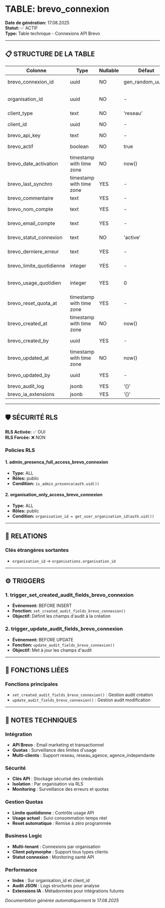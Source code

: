 # TABLE: brevo_connexion

**Date de génération:** 17.08.2025  
**Statut:** ✅ ACTIF  
**Type:** Table technique - Connexions API Brevo

---

## 📋 STRUCTURE DE LA TABLE

| Colonne | Type | Nullable | Défaut | Description |
|---------|------|----------|--------|-------------|
| brevo_connexion_id | uuid | NO | gen_random_uuid() | 🔑 Identifiant unique |
| organisation_id | uuid | NO | - | 🔗 Organisation de rattachement |
| client_type | text | NO | 'reseau' | Type de client |
| client_id | uuid | NO | - | 🔗 Référence client |
| brevo_api_key | text | NO | - | 🔐 Clé API Brevo |
| brevo_actif | boolean | NO | true | Statut actif/inactif |
| brevo_date_activation | timestamp with time zone | NO | now() | Date d'activation |
| brevo_last_synchro | timestamp with time zone | YES | - | Dernière synchronisation |
| brevo_commentaire | text | YES | - | Commentaire |
| brevo_nom_compte | text | YES | - | Nom du compte Brevo |
| brevo_email_compte | text | YES | - | Email du compte Brevo |
| brevo_statut_connexion | text | NO | 'active' | Statut de la connexion |
| brevo_derniere_erreur | text | YES | - | Dernière erreur rencontrée |
| brevo_limite_quotidienne | integer | YES | - | Limite quotidienne API |
| brevo_usage_quotidien | integer | YES | 0 | Usage quotidien actuel |
| brevo_reset_quota_at | timestamp with time zone | YES | - | Reset du quota |
| brevo_created_at | timestamp with time zone | NO | now() | Date de création |
| brevo_created_by | uuid | YES | - | Créé par (utilisateur) |
| brevo_updated_at | timestamp with time zone | NO | now() | Date de modification |
| brevo_updated_by | uuid | YES | - | Modifié par (utilisateur) |
| brevo_audit_log | jsonb | YES | '{}' | Journal d'audit |
| brevo_ia_extensions | jsonb | YES | '{}' | Extensions IA |

---

## 🛡️ SÉCURITÉ RLS

**RLS Activée:** ✅ OUI  
**RLS Forcée:** ❌ NON

### Policies RLS

#### 1. admin_presenca_full_access_brevo_connexion
- **Type:** ALL
- **Rôles:** public
- **Condition:** `is_admin_presenca(auth.uid())`

#### 2. organisation_only_access_brevo_connexion
- **Type:** ALL
- **Rôles:** public
- **Condition:** `organisation_id = get_user_organisation_id(auth.uid())`

---

## 🔗 RELATIONS

### Clés étrangères sortantes
- `organisation_id` → `organisations.organisation_id`

---

## ⚙️ TRIGGERS

### 1. trigger_set_created_audit_fields_brevo_connexion
- **Événement:** BEFORE INSERT
- **Fonction:** `set_created_audit_fields_brevo_connexion()`
- **Objectif:** Définit les champs d'audit à la création

### 2. trigger_update_audit_fields_brevo_connexion
- **Événement:** BEFORE UPDATE
- **Fonction:** `update_audit_fields_brevo_connexion()`
- **Objectif:** Met à jour les champs d'audit

---

## 🔧 FONCTIONS LIÉES

### Fonctions principales
- `set_created_audit_fields_brevo_connexion()` : Gestion audit création
- `update_audit_fields_brevo_connexion()` : Gestion audit modification

---

## 🎯 NOTES TECHNIQUES

### Intégration
- **API Brevo** : Email marketing et transactionnel
- **Quotas** : Surveillance des limites d'usage
- **Multi-clients** : Support reseau, reseau_agence, agence_independante

### Sécurité
- **Clés API** : Stockage sécurisé des credentials
- **Isolation** : Par organisation via RLS
- **Monitoring** : Surveillance des erreurs et quotas

### Gestion Quotas
- **Limite quotidienne** : Contrôle usage API
- **Usage actuel** : Suivi consommation temps réel
- **Reset automatique** : Remise à zéro programmée

### Business Logic
- **Multi-tenant** : Connexions par organisation
- **Client polymorphe** : Support tous types clients
- **Statut connexion** : Monitoring santé API

### Performance
- **Index** : Sur organisation_id et client_id
- **Audit JSON** : Logs structurés pour analyse
- **Extensions IA** : Métadonnées pour intégrations futures

*Documentation générée automatiquement le 17.08.2025*